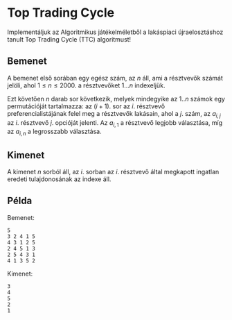 # Top Trading Cycle

Implementáljuk az Algoritmikus játékelméletből a lakáspiaci újraelosztáshoz tanult Top Trading Cycle (TTC) algoritmust!

## Bemenet

A bemenet első sorában egy egész szám, az $n$ áll, ami a résztvevők számát jelöli, ahol $1 \leq n \leq 2000$. a résztvevőket $1 \dots n$ indexeljük.

Ezt követően $n$ darab sor következik, melyek mindegyike az $1..n$ számok egy permutációját tartalmazza: az $(i+1)$. sor az $i$. résztvevő preferencialistájának felel meg a résztvevők lakásain, ahol a $j$. szám, az $a_{i,j}$ az $i$. résztvevő $j$. opcióját jelenti. Az $a_{i,1}$ a résztvevő legjobb választása, míg az $a_{i,n}$ a legrosszabb választása.

## Kimenet

A kimenet $n$ sorból áll, az $i$. sorban az $i$. résztvevő által megkapott ingatlan eredeti tulajdonosának az indexe áll.

## Példa

Bemenet:
```
5
3 2 4 1 5
4 3 1 2 5
2 4 5 1 3
2 5 4 3 1
4 1 3 5 2
```

Kimenet:
```
3
4
5
2
1
```
